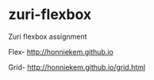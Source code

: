 # zuri-flexbox
Zuri flexbox assignment

 Flex-  http://honniekem.github.io
 
 Grid- http://honniekem.github.io/grid.html
